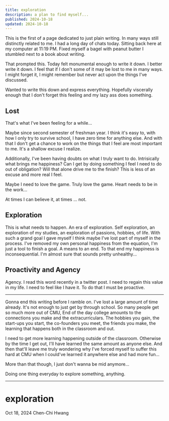 ```yaml
---
title: exploration
description: a plan to find myself...
published: 2024-10-18
updated: 2024-10-18
---
```


This is the first of a page dedicated to just plain writing. In many ways still distinctly related to me. I had a long day of chats today. Sitting back here at my computer at 11:19 PM. Fixed myself a bagel with peanut butter I stumbled next to a book about writing.

That prompted this. Today felt monumental enough to write it down. I better write it down. I feel that if I don't some of it may be lost to me in many ways. I might forget it, I might remember but never act upon the things I've discussed.

Wanted to write this down and express everything. Hopefully viscerally enough that I don't forget this feeling and my lazy ass does something.

## Lost

That's what I've been feeling for a while...

Maybe since second semester of freshman year. I think it's easy to, with how I only try to survive school, I have zero time for anything else. And with that I don't get a chance to work on the things that I feel are most important to me. It's a shallow excuse I realize. 

Additionally, I've been having doubts on what I truly want to do. Intrisically what brings me happiness? Can I get by doing something I feel I need to do out of obligation? Will that alone drive me to the finish? This is less of an excuse and more real I feel.

Maybe I need to love the game. Truly love the game. Heart needs to be in the work...

At times I can believe it, at times ... not.

## Exploration

This is what needs to happen. An era of exploration. Self exploration, an exploration of my studies, an exploration of passions, hobbies, of life. With such a grand goal I gave myself I think maybe I've lost part of myself in the process. I've removed my own personal happiness from the equation, I'm just a tool to finish a goal. A means to an end. To that end my happiness is inconsequential. I'm almost sure that sounds pretty unhealthy...

## Proactivity and Agency

Agency. I read this word recently in a twitter post. I need to regain this value in my life. I need to feel like I have it. To do that I must be proactive.

---

Gonna end this writing before I ramble on. I've lost a large amount of time already. It's not enough to just get by through school. So many people get so much more out of CMU, End of the day college amounts to the connections you make and the extracurriculars. The hobbies you gain, the start-ups you start, the co-founders you meet, the friends you make, the learning that happens both in the classroom and out.

I need to get more learning happening outside of the classroom. Otherwise by the time I get out, I'll have learned the same amount as anyone else. And then that'll leave me truly wondering why I've forced myself to suffer this hard at CMU when I could've learned it anywhere else and had more fun...

More than that though, I just don't wanna be mid anymore...

Doing one thing everyday to explore something, anything.

---

# exploration

Oct 18, 2024
Chen-Chi Hwang
